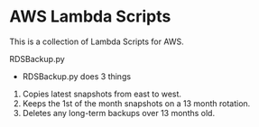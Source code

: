 # AWS Lambda Scripts

This is a collection of Lambda Scripts for AWS.

RDSBackup.py
- RDSBackup.py does 3 things
1. Copies latest snapshots from east to west.
2. Keeps the 1st of the month snapshots on a 13 month rotation.
3. Deletes any long-term backups over 13 months old.
